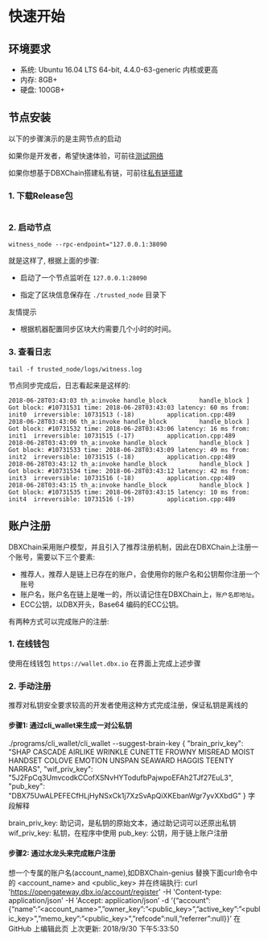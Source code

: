 # 快速开始

## 环境要求
* 系统: Ubuntu 16.04 LTS 64-bit, 4.4.0-63-generic 内核或更高
* 内存: 8GB+
* 硬盘: 100GB+

## 节点安装
以下的步骤演示的是主网节点的启动

如果你是开发者，希望快速体验，可前往[测试网络]() 

如果你想基于DBXChain搭建私有链，可前往[私有链搭建](dbxchain/private-chain.md)

### 1. 下载Release包
```
```

### 2. 启动节点

```
witness_node --rpc-endpoint="127.0.0.1:38090
```

就是这样了, 根据上面的步骤:

* 启动了一个节点监听在 `127.0.0.1:28090`

* 指定了区块信息保存在 `./trusted_node` 目录下

友情提示

* 根据机器配置同步区块大约需要几个小时的时间。


### 3. 查看日志

```
tail -f trusted_node/logs/witness.log
```

节点同步完成后，日志看起来是这样的:

```
2018-06-28T03:43:03 th_a:invoke handle_block         handle_block ] Got block: #10731531 time: 2018-06-28T03:43:03 latency: 60 ms from: init0  irreversible: 10731513 (-18)			application.cpp:489
2018-06-28T03:43:06 th_a:invoke handle_block         handle_block ] Got block: #10731532 time: 2018-06-28T03:43:06 latency: 16 ms from: init1  irreversible: 10731515 (-17)			application.cpp:489
2018-06-28T03:43:09 th_a:invoke handle_block         handle_block ] Got block: #10731533 time: 2018-06-28T03:43:09 latency: 49 ms from: init2  irreversible: 10731515 (-18)			application.cpp:489
2018-06-28T03:43:12 th_a:invoke handle_block         handle_block ] Got block: #10731534 time: 2018-06-28T03:43:12 latency: 42 ms from: init3  irreversible: 10731516 (-18)			application.cpp:489
2018-06-28T03:43:15 th_a:invoke handle_block         handle_block ] Got block: #10731535 time: 2018-06-28T03:43:15 latency: 10 ms from: init4  irreversible: 10731516 (-19)			application.cpp:489
```

## 账户注册
DBXChain采用账户模型，并且引入了推荐注册机制，因此在DBXChain上注册一个账号，需要以下三个要素:

* 推荐人，推荐人是链上已存在的账户，会使用你的账户名和公钥帮你注册一个账号
* 账户名，账户名在链上是唯一的，所以请记住在DBXChain上，`账户名即地址`。
* ECC公钥，以DBX开头，Base64 编码的ECC公钥。

有两种方式可以完成账户的注册:

### 1. 在线钱包
使用在线钱包 `https://wallet.dbx.io` 在界面上完成上述步骤

### 2. 手动注册
推荐对私钥安全要求较高的开发者使用这种方式完成注册，保证私钥是离线的

#### 步骤1: 通过cli_wallet来生成一对公私钥
./programs/cli_wallet/cli_wallet --suggest-brain-key
{
  "brain_priv_key": "SHAP CASCADE AIRLIKE WRINKLE CUNETTE FROWNY MISREAD MOIST HANDSET COLOVE EMOTION UNSPAN SEAWARD HAGGIS TEENTY NARRAS",
  "wif_priv_key": "5J2FpCq3UmvcodkCCofXSNvHYTodufbPajwpoEFAh2TJf27EuL3",
  "pub_key": "DBX75UwALPEFECfHLjHyNSxCk1j7XzSvApQiXKEbanWgr7yvXXbdG"
}
字段解释

brain_priv_key: 助记词，是私钥的原始文本，通过助记词可以还原出私钥
wif_priv_key: 私钥，在程序中使用
pub_key: 公钥，用于链上账户注册
#### 步骤2: 通过水龙头来完成账户注册
想一个专属的账户名(account_name),如DBXChain-genius
替换下面curl命令中的 <account_name> and <public_key> 并在终端执行:
curl 'https://opengateway.dbx.io/account/register' -H 'Content-type: application/json' -H 'Accept: application/json’ -d ‘{“account”:{“name”:”<account_name>”,”owner_key”:”<public_key>”,”active_key”:”<public_key>”,”memo_key”:”<public_key>”,”refcode”:null,”referrer”:null}}’
在 GitHub 上编辑此页 上次更新: 2018/9/30 下午5:33:50